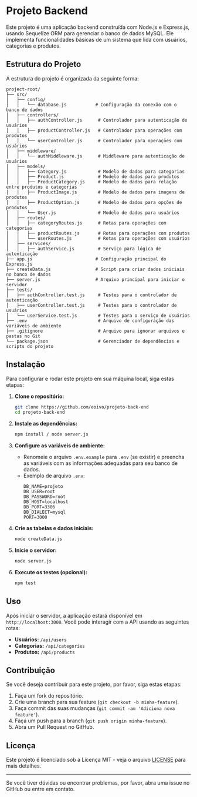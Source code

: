 # Projeto Backend

Este projeto é uma aplicação backend construída com Node.js e Express.js, usando Sequelize ORM para gerenciar o banco de dados MySQL. Ele implementa funcionalidades básicas de um sistema que lida com usuários, categorias e produtos.

## Estrutura do Projeto

A estrutura do projeto é organizada da seguinte forma:

```
project-root/
├── src/
│   ├── config/
│   │   └── database.js           # Configuração da conexão com o banco de dados
│   ├── controllers/
│   │   ├── authController.js      # Controlador para autenticação de usuários
│   │   ├── productController.js   # Controlador para operações com produtos
│   │   └── userController.js      # Controlador para operações com usuários
│   ├── middleware/
│   │   └── authMiddleware.js      # Middleware para autenticação de usuários
│   ├── models/
│   │   ├── Category.js            # Modelo de dados para categorias
│   │   ├── Product.js             # Modelo de dados para produtos
│   │   ├── ProductCategory.js     # Modelo de dados para relação entre produtos e categorias
│   │   ├── ProductImage.js        # Modelo de dados para imagens de produtos
│   │   ├── ProductOption.js       # Modelo de dados para opções de produtos
│   │   └── User.js                # Modelo de dados para usuários
│   ├── routes/
│   │   ├── categoryRoutes.js      # Rotas para operações com categorias
│   │   ├── productRoutes.js       # Rotas para operações com produtos
│   │   └── userRoutes.js          # Rotas para operações com usuários
│   ├── services/
│   │   ├── authService.js         # Serviço para lógica de autenticação
├── app.js                        # Configuração principal do Express.js
├── createData.js                 # Script para criar dados iniciais no banco de dados
├── server.js                     # Arquivo principal para iniciar o servidor
├── tests/
│   ├── authController.test.js     # Testes para o controlador de autenticação
│   ├── userController.test.js     # Testes para o controlador de usuários
│   └── userService.test.js        # Testes para o serviço de usuários
├── .env                           # Arquivo de configuração das variáveis de ambiente
├── .gitignore                     # Arquivo para ignorar arquivos e pastas no Git
└── package.json                   # Gerenciador de dependências e scripts do projeto
```

## Instalação

Para configurar e rodar este projeto em sua máquina local, siga estas etapas:

1. **Clone o repositório:**
   ```bash
   git clone https://github.com/eoivo/projeto-back-end
   cd projeto-back-end
   ```

2. **Instale as dependências:**
   ```bash
   npm install / node server.js
   ```

3. **Configure as variáveis de ambiente:**
   - Renomeie o arquivo `.env.example` para `.env` (se existir) e preencha as variáveis com as informações adequadas para seu banco de dados.
   - Exemplo de arquivo `.env`:
     ```
     DB_NAME=projeto
     DB_USER=root
     DB_PASSWORD=root
     DB_HOST=localhost
     DB_PORT=3306
     DB_DIALECT=mysql
     PORT=3000
     ```

4. **Crie as tabelas e dados iniciais:**
   ```bash
   node createData.js
   ```

5. **Inicie o servidor:**
   ```bash
   node server.js
   ```

6. **Execute os testes (opcional):**
   ```bash
   npm test
   ```

## Uso

Após iniciar o servidor, a aplicação estará disponível em `http://localhost:3000`. Você pode interagir com a API usando as seguintes rotas:

- **Usuários:** `/api/users`
- **Categorias:** `/api/categories`
- **Produtos:** `/api/products`

## Contribuição

Se você deseja contribuir para este projeto, por favor, siga estas etapas:

1. Faça um fork do repositório.
2. Crie uma branch para sua feature (`git checkout -b minha-feature`).
3. Faça commit das suas mudanças (`git commit -am 'Adiciona nova feature'`).
4. Faça um push para a branch (`git push origin minha-feature`).
5. Abra um Pull Request no GitHub.

## Licença

Este projeto é licenciado sob a Licença MIT - veja o arquivo [LICENSE](LICENSE) para mais detalhes.

---

Se você tiver dúvidas ou encontrar problemas, por favor, abra uma issue no GitHub ou entre em contato.
